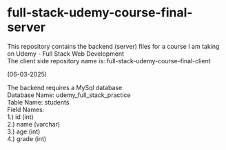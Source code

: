 # full-stack-udemy-course-final-server
This repository contains the backend (server) files for a course I am taking on Udemy - Full Stack Web Development  
The client side repository name is: full-stack-udemy-course-final-client  
  
(06-03-2025)

The backend requires a MySql database  
Database Name: udemy_full_stack_practice  
Table Name: students  
Field Names:  
1.) id (int)  
2.) name (varchar)  
3.) age (int)  
4.) grade (int)  
